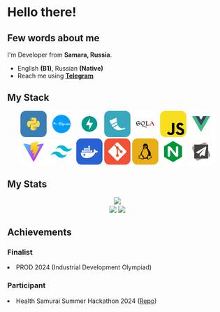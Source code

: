 <div id="header" align="center">
  <h1 align="left">Hello there!</h1>
  <a href="https://t.me/fadegor05">
  <!--<img src="https://img.shields.io/badge/-telegram-red?color=white&logo=telegram&logoColor=black" alt="Telegram Badge"/>-->
  </a>
</div>
<div id="about_me">
  <h2>Few words about me</h2>
  I'm Developer from <b>Samara, Russia</b>.
  <ul>
  <li>English <b>(B1)</b>, Russian <b>(Native)</b></li>
  <li>Reach me using <b><a href="https://t.me/fadegor05">Telegram</a></b></li>
  
</ul>
</div>
<div id="languages_and_tools">
  <h2>My Stack</h2>
  <div align="center">
  <img src="./python.png" height=60>
  <img src="./aiogram.png" height=60>
  <img src="./fastapi.png" height=60>
  <img src="./flask.png" height=60>
  <img src="./sqla.png" height=60>
  <img src="./javascript.png" height=60>
  <img src="./vuejs.png" height=60>
  <img src="./vite.png" height=60>
  <img src="./tailwindcss.png" height=60>
  <img src="./docker.png" height=60>
  <img src="./git.png" height=60>
  <img src="./linux.png" height=60>
  <img src="./nginx.png" height=60>
  <img src="./papermc.png" height=60>
  </div>
</div>
<div id="stats">
  <h2>My Stats</h2>
  <div align="center">
  <img height="200px" src="https://streak-stats.demolab.com?user=fadegor05&theme=github-dark-blue&card_width=808&card_height=200">
  </div>
  <div align="center">
  <img height="200px" src="https://github-readme-stats.vercel.app/api?username=fadegor05&show_icons=true&theme=github_dark">
  <img height="200px" src="https://github-readme-stats.vercel.app/api/top-langs/?username=fadegor05&layout=donut&theme=github_dark">
  </div>
</div>
<div>
  <h2>Achievements</h2>
  <h3>Finalist</h3>
  <li>PROD 2024 (Industrial Development Olympiad)</li>
  <h3>Participant</h3>
  <li>Health Samurai Summer Hackathon 2024 (<a href="https://github.com/NewTravelLife/summerhack2024">Repo</a>)</li>
</div>
